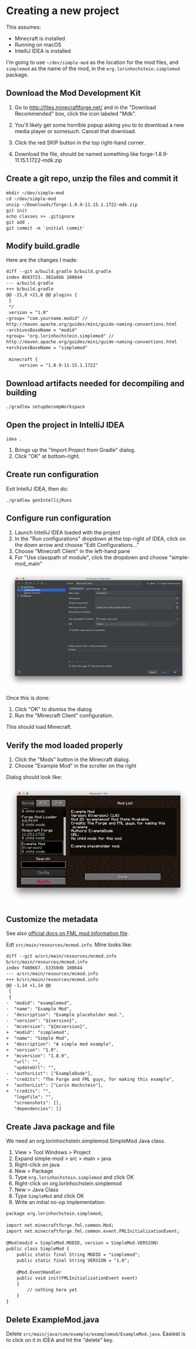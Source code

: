 # Creating a new project

This assumes:

* Minecraft is installed
* Running on macOS
* IntelliJ IDEA is installed


I'm going to use `~/dev/simple-mod` as the location for the mod files, and
`simplemod` as the name of the mod, in the `org.lorinhochstein.simplemod`
package.


## Download the Mod Development Kit

1. Go to <http://files.minecraftforge.net/> and in the "Download Recommended" box,
click the icon labeled "Mdk".

2. You'll likely get some horrible popup asking you to to download a new media
player or somesuch. Cancel that download.

3. Click the red SKIP button in the top right-hand corner.

4. Download the file, should be named something like forge-1.8.9-11.15.1.1722-mdk.zip

## Create a git repo, unzip the files and commit it

```
mkdir ~/dev/simple-mod
cd ~/dev/simple-mod
unzip ~/Downloads/forge-1.8.9-11.15.1.1722-mdk.zip
git init
echo classes >> .gitignore
git add .
git commit -m 'initial commit'
```

## Modify build.gradle

Here are the changes I made:

```
diff --git a/build.gradle b/build.gradle
index 8b83723..382a6bb 100644
--- a/build.gradle
+++ b/build.gradle
@@ -21,8 +21,8 @@ plugins {
 }
 */
 version = "1.0"
-group= "com.yourname.modid" // http://maven.apache.org/guides/mini/guide-naming-conventions.html
-archivesBaseName = "modid"
+group= "org.lorinhochstein.simplemod" // http://maven.apache.org/guides/mini/guide-naming-conventions.html
+archivesBaseName = "simplemod"

 minecraft {
     version = "1.8.9-11.15.1.1722"
```

## Download artifacts needed for decompiling and building

```
./gradlew setupDecompWorkspace
```

## Open the project in IntelliJ IDEA

```
idea .
```

1. Brings up the "Import Project from Gradle" dialog.
2. Click "OK" at bottom-right.

## Create run configuration

Exit IntelliJ IDEA, then do:

```
./gradlew genIntellijRuns
```

## Configure run configuration

1. Launch IntelliJ IDEA loaded with the project
1. In the "Run configurations" dropdown at the top-right of IDEA, cilck on the down
   arrow and choose "Edit Configurations..."
1. Choose "Minecraft Client" in the left-hand pane
1. For "Use classpath of module", click the dropdown and choose
   "simple-mod_main"

![Screen shot](img/run-config.png)

Once this is done:

1. Click "OK" to dismiss the dialog
1. Run the "Minecraft Client" configuration.

This should load Minecraft.

## Verify the mod loaded properly

1. Click the "Mods" button in the Minecraft dialog.
1. Choose "Example Mod" in the scroller on the right

Dialog should look like:

![Screen shot](img/mod-dialog.png)


## Customize the metadata

See also [official docs on FML mod information file][fmlmodinfo].

[fmlmodinfo]: https://github.com/MinecraftForge/FML/wiki/FML-mod-information-file


Edt `src/main/resources/mcmod.info`. Mine looks like:

```
diff --git a/src/main/resources/mcmod.info b/src/main/resources/mcmod.info
index f480667..53350db 100644
--- a/src/main/resources/mcmod.info
+++ b/src/main/resources/mcmod.info
@@ -1,14 +1,14 @@
 [
 {
-  "modid": "examplemod",
-  "name": "Example Mod",
-  "description": "Example placeholder mod.",
-  "version": "${version}",
-  "mcversion": "${mcversion}",
+  "modid": "simplemod",
+  "name": "Simple Mod",
+  "description": "A simple mod example",
+  "version": "1.0",
+  "mcversion": "1.8.9",
   "url": "",
   "updateUrl": "",
-  "authorList": ["ExampleDude"],
-  "credits": "The Forge and FML guys, for making this example",
+  "authorList": ["Lorin Hochstein"],
+  "credits": "",
   "logoFile": "",
   "screenshots": [],
   "dependencies": []
```

## Create Java package and file

We need an org.lorinhochstein.simplemod.SimpleMod Java
class.

1. View > Tool Windows > Project
1. Expand simple-mod > src > main > java
1. Right-click on java
1. New > Package
1. Type `org.lorinhochstein.simplemod` and click OK
1. Right-click on org.lorinhochstein.simplemod
1. New > Java Class
1. Type `SimpleMod` and click OK
1. Write an initial no-op implementation:


```
package org.lorinhochstein.simplemod;

import net.minecraftforge.fml.common.Mod;
import net.minecraftforge.fml.common.event.FMLInitializationEvent;

@Mod(modid = SimpleMod.MODID, version = SimpleMod.VERSION)
public class SimpleMod {
    public static final String MODID = "simplemod";
    public static final String VERSION = "1.0";

    @Mod.EventHandler
    public void init(FMLInitializationEvent event)
    {
        // nothing here yet
    }
}
```

## Delete ExampleMod.java

Delete `src/main/java/com/example/examplemod/ExampleMod.java`. Easiest is to
click on it in IDEA and hit the "delete" key.

